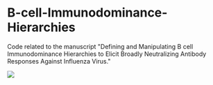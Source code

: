 # B-cell-Immunodominance-Hierarchies
Code related to the manuscript "Defining and Manipulating B cell Immunodominance Hierarchies to Elicit Broadly Neutralizing Antibody Responses Against Influenza Virus."



![](/images/nuclear_topics5.png)
